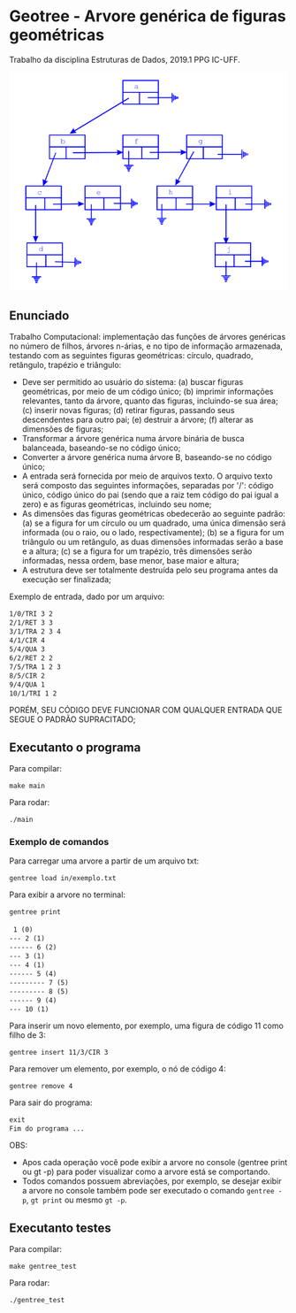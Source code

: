 # Geotree - Arvore genérica de figuras geométricas
Trabalho da disciplina Estruturas de Dados, 2019.1 PPG IC-UFF.

![Imagem da arvore genérica.](img/gentree.png)

## Enunciado

Trabalho Computacional: implementação das funções de árvores genéricas no número de filhos, árvores n-árias, 
e no tipo de informação armazenada, testando com as seguintes figuras geométricas: círculo, quadrado, retângulo, 
trapézio e triângulo:
* Deve ser permitido ao usuário do sistema: 
(a) buscar figuras geométricas, por meio de um código único; 
(b) imprimir informações relevantes, tanto da árvore, quanto das figuras, incluindo-se sua área; 
(c) inserir novas figuras; 
(d) retirar figuras, passando seus descendentes para outro pai; 
(e) destruir a árvore; 
(f) alterar as dimensões de figuras;
* Transformar a árvore genérica numa árvore binária de busca balanceada, baseando-se no código único;
* Converter a árvore genérica numa árvore B, baseando-se no código único;
* A entrada será fornecida por meio de arquivos texto. O arquivo texto será composto das seguintes informações, 
separadas por '/': código único, código único do pai (sendo que a raiz tem código do pai igual a zero) e as 
figuras geométricas, incluindo seu nome;
* As dimensões das figuras geométricas obedecerão ao seguinte padrão: 
(a) se a figura for um círculo ou um quadrado, uma única dimensão será informada (ou o raio, ou o lado, respectivamente); 
(b) se a figura for um triângulo ou um retângulo, as duas dimensões informadas serão a base e a altura;
(c) se a figura for um trapézio, três dimensões serão informadas, nessa ordem, base menor, base maior e altura;
* A estrutura deve ser totalmente destruída pelo seu programa antes da execução ser finalizada;

Exemplo de entrada, dado por um arquivo:
```
1/0/TRI 3 2
2/1/RET 3 3
3/1/TRA 2 3 4
4/1/CIR 4
5/4/QUA 3
6/2/RET 2 2
7/5/TRA 1 2 3
8/5/CIR 2
9/4/QUA 1
10/1/TRI 1 2

```
PORÉM, SEU CÓDIGO DEVE FUNCIONAR COM QUALQUER ENTRADA QUE SEGUE O PADRÃO SUPRACITADO;

## Executanto o programa

Para compilar: 
```
make main
```

Para rodar:
```
./main
```

### Exemplo de comandos

Para carregar uma arvore a partir de um arquivo txt:
```
gentree load in/exemplo.txt
```

Para exibir a arvore no terminal:
```
gentree print

 1 (0) 
--- 2 (1) 
------ 6 (2) 
--- 3 (1) 
--- 4 (1) 
------ 5 (4) 
--------- 7 (5) 
--------- 8 (5) 
------ 9 (4) 
--- 10 (1)
```

Para inserir um novo elemento, por exemplo, uma figura de código 11 como filho de 3:
```
gentree insert 11/3/CIR 3
```

Para remover um elemento, por exemplo, o nó de código 4:
```
gentree remove 4
```

Para sair do programa:
```
exit
Fim do programa ...
```

OBS:
* Apos cada operação você pode exibir a arvore no console (gentree print ou gt -p) para poder visualizar como a arvore está se comportando.
* Todos comandos possuem abreviações, por exemplo, se desejar exibir a arvore no console também pode ser executado o comando `gentree -p`, `gt print` ou mesmo `gt -p`.

## Executanto testes

Para compilar: 
```
make gentree_test
```

Para rodar:
```
./gentree_test
```
